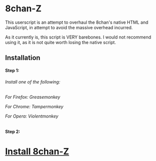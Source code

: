 8chan-Z
=======

This userscript is an attempt to overhaul the 8chan's native HTML and JavaScript, in attempt to avoid the massive overhead incurred.

As it currently is, this script is VERY barebones. I would not recommend using it, as it is not quite worth losing the native script.

Installation
-------
<h4>Step 1:</h4> 

<h6>Install one of the following:<h6>

For Firefox: Greasemonkey

For Chrome: Tampermonkey

For Opera: Violentmonkey

<h4>Step 2:</h4>
<h1><a href="https://github.com/nokosage/8chan-Z/raw/master/8chan-Z.user.js">Install 8chan-Z</a></h1>
